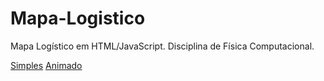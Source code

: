 # Mapa-Logistico
Mapa Logístico em HTML/JavaScript. Disciplina de Física Computacional.

[Simples](https://gamts.github.io/Mapa-Logistico/mapa%20logistico%20-%20simples.html)
[Animado](https://gamts.github.io/Mapa-Logistico//mapa%20logistico%20-%20animado.html)
